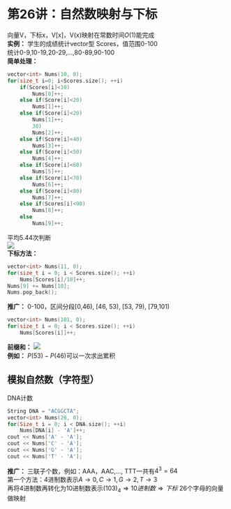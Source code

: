 # 第26讲：自然数映射与下标
向量V，下标x，V[x]，V(x)映射在常数时间$O(1)$能完成  
**实例：** 学生的成绩统计vector<int>型 Scores，值范围0-100  
统计0-9,10-19,20-29,...,80-89,90-100  
**简单处理：**  
```c++
vector<int> Nums(10, 0);
for(size_t i=0; i<Scores.size(); ++i)
    if(Scores[i]<10)
        Nums[0]++;
    else if(Score[i]<20)
        Nums[1]++;
    else if(Score[i]<20)
        Nums[1]++;
        30)
        Nums[2]++;
    else if(Score[i]<40)
        Nums[3]++;
    else if(Score[i]<50)
        Nums[4]++;
    else if(Score[i]<60)
        Nums[5]++;
    else if(Score[i]<70)
        Nums[6]++;
    else if(Score[i]<80)
        Nums[7]++;
    else if(Scores[i]<90)
        Nums[8]++;
    else
        Nums[9]++;
```
平均5.44次判断  
<img src="https://latex.codecogs.com/gif.latex?\underbrace&space;{\frac{10}{101}*1&plus;\frac{10}{101}*2&plus;...&plus;\frac{10}{101}*9&plus;\frac{11}{101}*9}_{5.44}"/>  
**下标方法：**  
```c++
vector<int> Nums(11, 0);
for(size_t i = 0; i < Scores.size(); ++i)
    Nums[Scores[i]/10]++;
Nums[9] += Nums[10];
Nums.pop_back();
```
**推广：** 0-100，区间分段[0,46), [46, 53), [53, 79), [79,101)  
```c++
vector<int> Nums(101, 0);
for(size_t i = 0; i < Scores.size(); ++i)
    Nums[Scores[i]]++;
```
**前缀和：** <img src="https://latex.codecogs.com/gif.latex?\left&space;\{&space;\begin{array}{c}&space;P(x)=\sum_{i=0}^xNums[i]&space;\\&space;P(x&plus;1)=P(x)&plus;Nums[x]&space;\end{array}&space;\right."/>   
**例如：** $P(53)-P(46)$可以一次求出累积
## 模拟自然数（字符型）
DNA计数  
```c++
String DNA = "ACGGCTA";
vector<int> Nums(26, 0);
for(Size_t i = 0; i < DNA.size(); ++i)
    Nums[DNA[i] - 'A']++;
cout << Nums['A' - 'A'];
cout << Nums['C' - 'A'];
cout << Nums['G' - 'A'];
cout << Nums['T' - 'A'];
```
**推广：** 三联子个数，例如：AAA，AAC,..., TTT一共有$4^3=64$  
第一个方法：4进制数表示$A\rightarrow 0,C\rightarrow 1,G\rightarrow 2,T\rightarrow 3$  
再将4进制数再转化为10进制数表示$(103)_4\Rightarrow 10进制数 \Rightarrow 下标$
26个字母的向量做映射